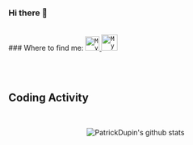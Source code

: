 ### Hi there 👋
<br />
### Where to find me:
<a href="https://www.linkedin.com/in/patrickdupin">
  <code><img alt="My linkedin" width="28" src="https://www.flaticon.com/svg/static/icons/svg/124/124011.svg"/></code>
</a>

<a href="mailto:patrickfdupin@gmail.com">
  <code><img alt="My e-mail" width="32" src="https://www.flaticon.com/svg/static/icons/svg/732/732200.svg" /></code>
</a>

<br/><br/>
## Coding Activity

<br/>

<p align="center">
  <img src="https://github-readme-stats.vercel.app/api?username=patrickdupin&show_icons=true&theme=algolia" alt="PatrickDupin's github stats" />
</p>

<br/>
<!--
**PatrickDupin/PatrickDupin** is a ✨ _special_ ✨ repository because its `README.md` (this file) appears on your GitHub profile.

Here are some ideas to get you started:

- 🔭 I’m currently working on ...
- 🌱 I’m currently learning ...
- 👯 I’m looking to collaborate on ...
- 🤔 I’m looking for help with ...
- 💬 Ask me about ...
- 📫 How to reach me: ...
- 😄 Pronouns: ...
- ⚡ Fun fact: ...
-->
